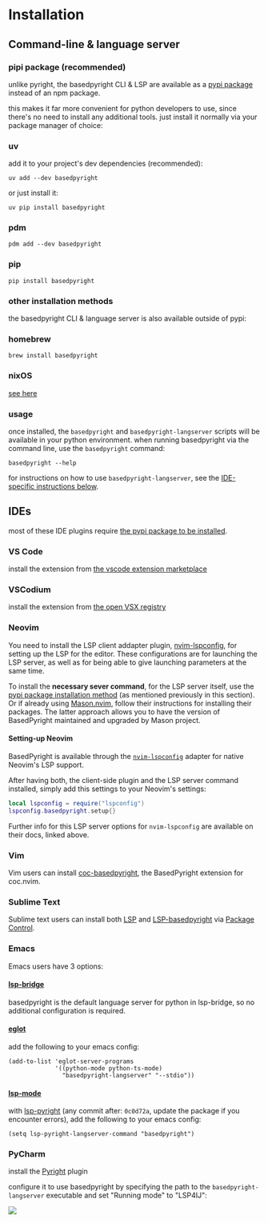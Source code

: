 # Installation

## Command-line & language server

### pipi package (recommended)

unlike pyright, the basedpyright CLI & LSP are available as a [pypi package](https://pypi.org/project/basedpyright/) instead of an npm package.

this makes it far more convenient for python developers to use, since there's no need to install any additional tools. just install it normally via your package manager of choice:

<!-- tabs:start -->

### **uv**

add it to your project's dev dependencies (recommended):
```
uv add --dev basedpyright
```

or just install it:
```
uv pip install basedpyright
```

### **pdm**

```
pdm add --dev basedpyright
```

### **pip**

```
pip install basedpyright
```

<!-- tabs:end -->

### other installation methods

the basedpyright CLI & language server is also available outside of pypi:

<!-- tabs:start -->

### **homebrew**

```
brew install basedpyright
```

### **nixOS**

[see here](https://search.nixos.org/packages?channel=unstable&show=basedpyright)

<!-- tabs:end -->

### usage

once installed, the `basedpyright` and `basedpyright-langserver` scripts will be available in your python environment. when running basedpyright via the command line, use the `basedpyright` command:

```shell
basedpyright --help
```

for instructions on how to use `basedpyright-langserver`, see the [IDE-specific instructions below](#ides).

## IDEs

most of these IDE plugins require [the pypi package to be installed](#command-line--language-server).

### VS Code

install the extension from [the vscode extension marketplace](https://marketplace.visualstudio.com/items?itemName=detachhead.basedpyright)

### VSCodium

install the extension from [the open VSX registry](https://open-vsx.org/extension/detachhead/basedpyright)

### Neovim
You need to install the LSP client addapter plugin,
[nvim-lspconfig](https://github.com/neovim/nvim-lspconfig), for setting up the
LSP for the editor.  These configurations are for launching the LSP server,
as well as for being able to give launching parameters at the same time.

To install the **necessary sever command**, for the LSP server itself, use the
[pypi package installation method](#command-line--language-server) (as
mentioned previously in this section).  Or if already using
[Mason.nvim](https://github.com/williamboman/mason.nvim), follow their
instructions for installing their packages.  The latter approach allows you to
have the version of BasedPyright maintained and upgraded by Mason project.

#### Setting-up Neovim
BasedPyright is available through the
[`nvim-lspconfig`](https://github.com/neovim/nvim-lspconfig/blob/master/doc/server_configurations.md#basedpyright)
adapter for native Neovim's LSP support.

After having both, the client-side plugin and the LSP server command installed,
simply add this settings to your Neovim's settings:
```lua
local lspconfig = require("lspconfig")
lspconfig.basedpyright.setup{}
```
Further info for this LSP server options for `nvim-lspconfig` are available on
their docs, linked above.

### Vim

Vim users can install [coc-basedpyright](https://github.com/fannheyward/coc-basedpyright), the BasedPyright extension for coc.nvim.

### Sublime Text

Sublime text users can install both [LSP](https://packagecontrol.io/packages/LSP) and [LSP-basedpyright](https://packagecontrol.io/packages/LSP-basedpyright) via [Package Control](https://packagecontrol.io).

### Emacs

Emacs users have 3 options:

#### [lsp-bridge](https://github.com/manateelazycat/lsp-bridge)

basedpyright is the default language server for python in lsp-bridge, so no additional configuration is required.

#### [eglot](https://github.com/joaotavora/eglot)

add the following to your emacs config:

```emacs-lisp
(add-to-list 'eglot-server-programs
             '((python-mode python-ts-mode)
               "basedpyright-langserver" "--stdio"))
```

#### [lsp-mode](https://github.com/emacs-lsp/lsp-mode)

with [lsp-pyright](https://github.com/emacs-lsp/lsp-pyright) (any commit after: `0c0d72a`, update the package if you encounter errors), add the following to your emacs config:

```emacs-lisp
(setq lsp-pyright-langserver-command "basedpyright")
```

### PyCharm

install the [Pyright](https://plugins.jetbrains.com/plugin/24145) plugin

configure it to use basedpyright by specifying the path to the `basedpyright-langserver` executable and set "Running mode" to "LSP4IJ":

![](https://github.com/user-attachments/assets/accfc498-825c-4c39-9e2c-35195c41fd67)

